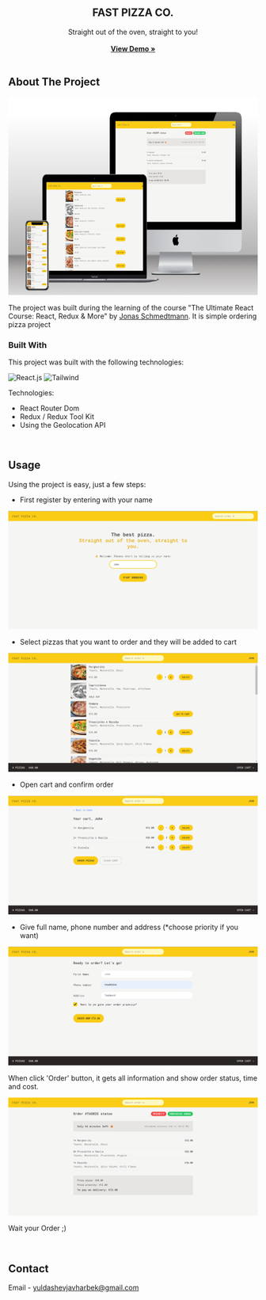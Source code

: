 <!-- PROJECT LOGO -->
<br />
<div align="center">
  <h2 align="center">FAST PIZZA CO.</h2>

  <p align="center">
   Straight out of the oven, straight to you!
    <br /><br />
    <a href="https://fast-pizza-jy.netlify.app/"><strong>View Demo »</strong></a>
 <br /><br />
  </p>
</div>

<!-- ABOUT THE PROJECT -->

## About The Project

<p align="center">
<img src="./mockups/Multi Device Website Mockup Generator.png" alt="project-screenshot" width="750" height="400/">
</p>

The project was built during the learning of the course "The Ultimate React Course: React, Redux & More" by <a href="#readme-top">Jonas Schmedtmann</a>. It is simple ordering pizza project

### Built With

This project was built with the following technologies:

![React.js] ![Tailwind] 

Technologies:

- React Router Dom
- Redux / Redux Tool Kit
- Using the Geolocation API

<br />

<!-- USAGE EXAMPLES -->

## Usage

Using the project is easy, just a few steps:



- First register by entering with your name

<img src="./mockups/01.png" alt="project-screenshot" />

- Select pizzas that you want to order and they will be added to cart

<img src="./mockups/02.png" alt="project-screenshot" />

- Open cart and confirm order

<img src="./mockups/03.png" alt="project-screenshot" />

- Give full name, phone number and address (*choose priority if you want)

<img src="./mockups/04.png" alt="project-screenshot" />


When click 'Order' button, it gets all information and show order status, time and cost. 

<img src="./mockups/05.png" alt="project-screenshot" />

Wait your Order ;)

<br />

<!-- CONTACT -->

## Contact

Email - yuldashevjavharbek@gmail.com

<br />

<!-- IMAGES LINKS & -->

[Html]: https://img.shields.io/badge/HTML-logo?logo=html5
[Css]: https://img.shields.io/badge/CSS-logo?logo=css3&color=blue
[Js]: https://img.shields.io/badge/JavaScript-logo?logo=JavaScript&color=%23595959
[Next.js]: https://img.shields.io/badge/next.js-000000?style=for-the-badge&logo=nextdotjs&logoColor=white
[Next-url]: https://nextjs.org/
[React.js]: https://img.shields.io/badge/react-logo?style=for-the-badge&logo=react&color=%23333333
[Tailwind]: https://img.shields.io/badge/tailwind-logo?style=for-the-badge&logo=tailwindcss&color=%23004788
[React-url]: https://reactjs.org/
[Vue.js]: https://img.shields.io/badge/Vue.js-35495E?style=for-the-badge&logo=vuedotjs&logoColor=4FC08D
[Vue-url]: https://vuejs.org/
[Angular.io]: https://img.shields.io/badge/Angular-DD0031?style=for-the-badge&logo=angular&logoColor=white
[Angular-url]: https://angular.io/
[Svelte.dev]: https://img.shields.io/badge/Svelte-4A4A55?style=for-the-badge&logo=svelte&logoColor=FF3E00
[Svelte-url]: https://svelte.dev/
[Laravel.com]: https://img.shields.io/badge/Laravel-FF2D20?style=for-the-badge&logo=laravel&logoColor=white
[Laravel-url]: https://laravel.com
[Bootstrap.com]: https://img.shields.io/badge/Bootstrap-563D7C?style=for-the-badge&logo=bootstrap&logoColor=white
[Bootstrap-url]: https://getbootstrap.com
[JQuery.com]: https://img.shields.io/badge/jQuery-0769AD?style=for-the-badge&logo=jquery&logoColor=white
[JQuery-url]: https://jquery.com
